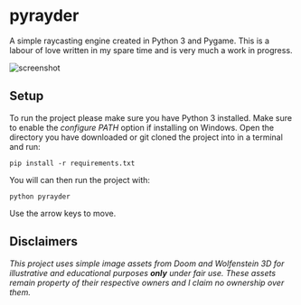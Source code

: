 # pyrayder
A simple raycasting engine created in Python 3 and Pygame. This is a labour of love written in my spare time and is very much a work
in progress.

![screenshot](https://i.stack.imgur.com/OLiVk.png)

## Setup
To run the project please make sure you have Python 3 installed. Make sure to enable the _configure PATH_ option if installing on Windows. Open the directory you have downloaded or git cloned the project into in a terminal and run:
```
pip install -r requirements.txt
```

You will can then run the project with:
```
python pyrayder
```

Use the arrow keys to move.

## Disclaimers
_This project uses simple image assets from Doom and Wolfenstein 3D for illustrative and educational purposes **only** under fair use.
These assets remain property of their respective owners and I claim no ownership over them._
